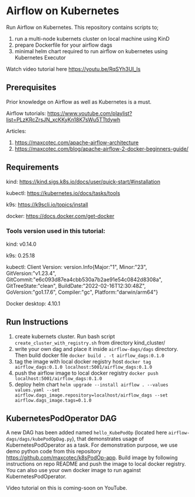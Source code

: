 # Airflow on Kubernetes
Run Airflow on Kubernetes. This repository contains scripts to;
1) run a multi-node kubernets cluster on local machine using KinD
2) prepare Dockerfile for your airflow dags 
3) minimal helm chart required to run airflow on kubernetes using Kubernetes Executor

Watch video tutorial here
https://youtu.be/RqSYh3UI_Is

## Prerequisites 
Prior knowledge on Airflow as well as Kubernetes is a must. 

Airflow tutorials: https://www.youtube.com/playlist?list=PLzKRcZrsJN_xcKKyKn18K7sWu5TTtdywh

Articles: 
1. https://maxcotec.com/apache-airflow-architecture
2. https://maxcotec.com/blog/apache-airflow-2-docker-beginners-guide/

## Requirements 

kind: https://kind.sigs.k8s.io/docs/user/quick-start/#installation 

kubectl: https://kubernetes.io/docs/tasks/tools

k9s: https://k9scli.io/topics/install

docker: https://docs.docker.com/get-docker

###  Tools version used in this tutorial: 
kind: v0.14.0

k9s: 0.25.18

kubectl: Client Version: version.Info{Major:"1", Minor:"23", GitVersion:"v1.23.4", GitCommit:"e6c093d87ea4cbb530a7b2ae91e54c0842d8308a", GitTreeState:"clean", BuildDate:"2022-02-16T12:30:48Z", GoVersion:"go1.17.6", Compiler:"gc", Platform:"darwin/arm64"}

Docker desktop: 4.10.1

## Run Instructions

1. create kubernets cluster. Run bash script `create_cluster_with_registry.sh` from directory kind_cluster/
2. write your own dag and place it inside `airflow-dags/dags` directory. Then build docker file `docker build . -t airflow_dags:0.1.0`
3. tag the image with local docker registry host `docker tag airflow_dags:0.1.0 localhost:5001/airflow_dags:0.1.0`
4. push the airflow image to local docker registry `docker push localhost:5001/airflow_dags:0.1.0`
5. deploy helm chart `helm upgrade --install airflow . --values values.yaml --set airflow.dags_image.repository=localhost/airflow_dags --set airflow.dags_image.tags=0.1.0`

## KubernetesPodOperator DAG

A new DAG has been added named `hello_KubePodOp` (located here `airflow-dags/dags/kubePodOpDag.py`), that demonstrates usage of KubernetesPodOperator as a task. 
For demonstration purpose, we use demo python code from this repository https://github.com/maxcotec/k8sPodOp-app. Build image by following instructions on repo README 
and push the image to local docker registry. You can also use your own docker image to run against KubernetesPodOperator. 

Video tutorial on this is coming-soon on YouTube.